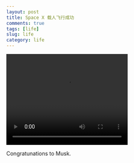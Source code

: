 ```yaml
---
layout: post
title: Space X 载人飞行成功
comments: true
tags: [life]
slug: life
category: life
---
```




<video width="320" height="240" controls>
  <source src="/media/2020-05-31-spaceX.mp4" type="video/mp4">
  Your browser does not support the video tag.
</video>

Congratunations to Musk.



